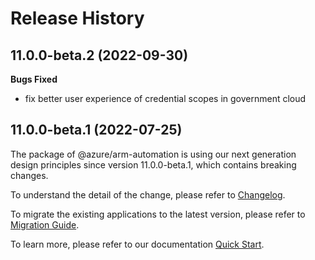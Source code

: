# Release History

## 11.0.0-beta.2 (2022-09-30)

**Bugs Fixed**

  -  fix better user experience of credential scopes in government cloud

## 11.0.0-beta.1 (2022-07-25)

The package of @azure/arm-automation is using our next generation design principles since version 11.0.0-beta.1, which contains breaking changes.

To understand the detail of the change, please refer to [Changelog](https://aka.ms/js-track2-changelog).

To migrate the existing applications to the latest version, please refer to [Migration Guide](https://aka.ms/js-track2-migration-guide).

To learn more, please refer to our documentation [Quick Start](https://aka.ms/js-track2-quickstart).
